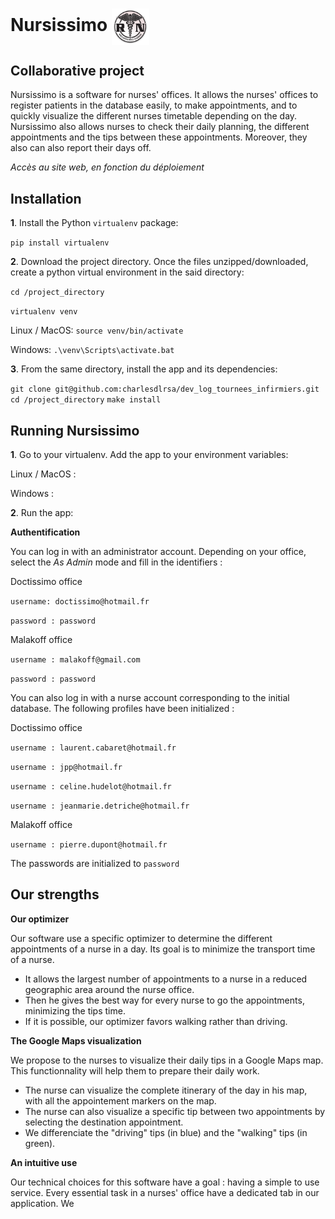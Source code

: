 # Nursissimo   <img src="dev_log/static/nurse_logo.png" width=60 align=center />

## Collaborative project

Nursissimo is a software for nurses' offices. It allows the nurses' offices to register patients in the database easily,
to make appointments, and to quickly visualize the different nurses timetable depending on the day. Nursissimo also 
allows nurses to check their daily planning, the different appointments and the tips between these appointments. Moreover,
they also can also report their days off.

*Accès au site web, en fonction du déploiement*


## Installation

**1**. Install the Python `virtualenv` package:

`pip install virtualenv`

**2**. Download the project directory. Once the files unzipped/downloaded, create a python virtual environment in the said 
directory:

`cd /project_directory`

`virtualenv venv`

Linux / MacOS: `source venv/bin/activate`

Windows: `.\venv\Scripts\activate.bat`

**3**. From the same directory, install the app and its dependencies:

`git clone git@github.com:charlesdlrsa/dev_log_tournees_infirmiers.git`
`cd /project_directory`
`make install`

## Running Nursissimo


**1**. Go to your virtualenv. Add the app to your environment variables:

Linux / MacOS : 

Windows : 

**2**. Run the app:




**Authentification**

You can log in with an administrator account. Depending on your office, select the *As Admin* mode and fill in the identifiers : 

Doctissimo office

`username: doctissimo@hotmail.fr`

`password : password`

Malakoff office

`username : malakoff@gmail.com`

`password : password`

You can also log in with a nurse account corresponding to the initial database. The following profiles have been initialized :

Doctissimo office

`username : laurent.cabaret@hotmail.fr`

`username : jpp@hotmail.fr`

`username : celine.hudelot@hotmail.fr`

`username : jeanmarie.detriche@hotmail.fr`

Malakoff office

`username : pierre.dupont@hotmail.fr`

The passwords are initialized to `password`



## Our strengths

**Our optimizer**

Our software use a specific optimizer to determine the different appointments of a nurse in a day. Its goal is to minimize
the transport time of a nurse. 
- It allows the largest number of appointments to a nurse in a reduced geographic area around
the nurse office. 
- Then he gives the best way for every nurse to go the appointments, minimizing the tips time. 
- If it is possible, our optimizer favors walking rather than driving.

**The Google Maps visualization**

We propose to the nurses to visualize their daily tips in a Google Maps map. This functionnality will help them to prepare their daily work.
- The nurse can visualize the complete itinerary of the day in his map, with all the appointement markers on the map.
- The nurse can also visualize a specific tip between two appointments by selecting the destination appointment.
- We differenciate the "driving" tips (in blue) and the "walking" tips (in green).

**An intuitive use**

Our technical choices for this software have a goal : having a simple to use service. Every essential task in a nurses' office have a dedicated tab in our application. We
 
